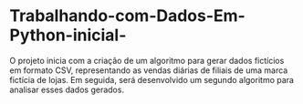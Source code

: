 # Trabalhando-com-Dados-Em-Python-inicial-
O projeto inicia com a criação de um algoritmo para gerar dados fictícios em formato CSV, representando as vendas diárias de filiais de uma marca fictícia de lojas. Em seguida, será desenvolvido um segundo algoritmo para analisar esses dados gerados.
